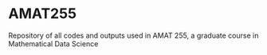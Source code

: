 # AMAT255
Repository of all codes and outputs used in AMAT 255, a graduate course in Mathematical Data Science
